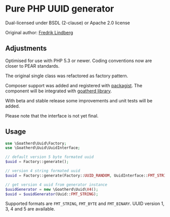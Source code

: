 Pure PHP UUID generator
=======================

Dual-licensed under BSDL (2-clause) or Apache 2.0 license 

Original author: [Fredrik Lindberg](https://github.com/fredriklindberg)

Adjustments
-----------

Optimised for use with PHP 5.3 or newer.
Coding conventions now are closer to PEAR standards.

The original single class was refactored as factory pattern.

Composer support was added and registered with [packagist](https://packagist.org/).
The component will be integrated with [goatherd library](https://github.com/goatherd/Goatherd-library).

With beta and stable release some improvements and unit tests will be added.

Please note that the interface is not yet final.

Usage
-----

```php
use \Goatherd\Uuid\Factory;
use \Goatherd\Uuid\UuidInterface;

// default version 5 byte formated uuid
$uuid = Factory::generate();

// version 4 string formated uuid
$uuid = Factory::generate(Factory::UUID_RANDOM, UuidInterface::FMT_STRING);

// get version 4 uuid from generator instance
$uuidGenerator = new \Goatherd\Uuid\V4();
$uuid = $uuidGenerator(Uuid::FMT_STRING);
```

Supported formats are `FMT_STRING`, `FMT_BYTE` and `FMT_BINARY`.
UUID version 1, 3, 4 and 5 are available.
